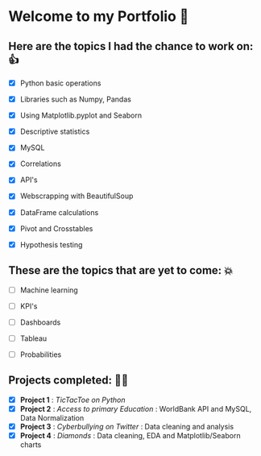 # Welcome to my Portfolio :rocket:

## Here are the topics I had the chance to work on: 👍

- [x] Python basic operations
- [x] Libraries such as Numpy, Pandas 
- [x] Using Matplotlib.pyplot and Seaborn
- [x] Descriptive statistics
- [x] MySQL
- [x] Correlations
- [x] API's
- [x] Webscrapping with BeautifulSoup
- [x] DataFrame calculations
- [x] Pivot and Crosstables 
- [x] Hypothesis testing


## These are the topics that are yet to come: 💥

- [ ] Machine learning
- [ ] KPI's
- [ ] Dashboards
- [ ] Tableau
- [ ] Probabilities


## Projects completed: 👷‍♀️
- [x] **Project 1** : *TicTacToe on Python*
- [x] **Project 2** : *Access to primary Education* : WorldBank API and MySQL, Data Normalization
- [x] **Project 3** : *Cyberbullying on Twitter* : Data cleaning and analysis 
- [x] **Project 4** : *Diamonds* : Data cleaning, EDA and Matplotlib/Seaborn charts
